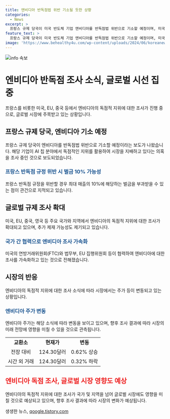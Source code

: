 ```yaml
---
title: 엔비디아 반독점법 위반 기소될 듯한 상황
categories:
  - News
excerpt: >
  프랑스 규제 당국이 미국 반도체 기업 엔비디아를 반독점법 위반으로 기소할 예정이며, 미국, 중국, EU 등도 엔비디아의 독점 문제를 살펴보고 있다. 프랑스는 독점 규정 위반시 최대 10%의 벌금을 부과할 수 있으며, 지난해부터 엔비디아의 AI 칩 역할, 가격 정책 및 칩 부족 상황에 대해 조사해왔다. 이에 더해, 미국의 거대 정보통신 기업에 대한 조사를 진행 중인 법무부와 EU 집행위원회도 엔비디아의 반독점 규정 위반 가능성을 검토 중이다. 
feature_text: >
  프랑스 규제 당국이 미국 반도체 기업 엔비디아를 반독점법 위반으로 기소할 예정이며, 미국, 중국, EU 등도 엔비디아의 독점 문제를 살펴보고 있다. 프랑스는 독점 규정 위반시 최대 10%의 벌금을 부과할 수 있으며, 지난해부터 엔비디아의 AI 칩 역할, 가격 정책 및 칩 부족 상황에 대해 조사해왔다. 이에 더해, 미국의 거대 정보통신 기업에 대한 조사를 진행 중인 법무부와 EU 집행위원회도 엔비디아의 반독점 규정 위반 가능성을 검토 중이다. 
image: 'https://www.behealthy4u.com/wp-content/uploads/2024/06/koreanews.jpg'
---
```


<p><img src="https://www.behealthy4u.com/wp-content/uploads/2024/06/koreanews.jpg" alt="info 속보" /></p>

<h1>엔비디아 반독점 조사 소식, 글로벌 시선 집중</h1>

<p data-ke-size="size16">프랑스를 비롯한 미국, EU, 중국 등에서 엔비디아의 독점적 지위에 대한 조사가 진행 중으로, 글로벌 시장에 주목받고 있는 상황입니다.</p>

<h2 data-ke-size="size26">프랑스 규제 당국, 엔비디아 기소 예정</h2>

<p data-ke-size="size16">프랑스 규제 당국이 엔비디아를 반독점법 위반으로 기소할 예정이라는 보도가 나왔습니다. 해당 기업이 AI 칩 분야에서 독점적인 지위를 활용하여 시장을 지배하고 있다는 의혹을 조사 중인 것으로 보도되었습니다.</p>

<h3><b><span style="color: #1a5490;">프랑스 반독점 규정 위반 시 벌금 10% 가능성</span></b></h3>

<p data-ke-size="size16">프랑스 반독점 규정을 위반할 경우 최대 매출의 10%에 해당하는 벌금을 부과받을 수 있는 점이 관건으로 지적되고 있습니다.</p>

<h2 data-ke-size="size26">글로벌 규제 조사 확대</h2>

<p data-ke-size="size16">미국, EU, 중국, 영국 등 주요 국가와 지역에서 엔비디아의 독점적 지위에 대한 조사가 확대되고 있으며, 추가 제재 가능성도 제기되고 있습니다.</p>

<h3><b><span style="color: #1a5490;">국가 간 협력으로 엔비디아 조사 가속화</span></b></h3>

<p data-ke-size="size16">미국의 연방거래위원회(FTC)와 법무부, EU 집행위원회 등이 협력하여 엔비디아에 대한 조사를 가속화하고 있는 것으로 전해졌습니다.</p>

<h2 data-ke-size="size26">시장의 반응</h2>

<p data-ke-size="size16">엔비디아의 독점적 지위에 대한 조사 소식에 따라 시장에서는 주가 등이 변동되고 있는 상황입니다.</p>

<h3><b><span style="color: #1a5490;">엔비디아 주가 변동</span></b></h3>

<p data-ke-size="size16">엔비디아 주가는 해당 소식에 따라 변동을 보이고 있으며, 향후 조사 결과에 따라 시장의 미래 전망에 영향을 미칠 수 있을 것으로 관측됩니다.</p>

<table>
  <tr>
    <td style="text-align: center; height: 17px;"><b>교환소</b></td>
    <td style="text-align: center; height: 17px;"><b>현재가</b></td>
    <td style="text-align: center; height: 17px;"><b>변동</b></td>
  </tr>
  <tr>
    <td style="text-align: center; height: 17px;">전장 대비</td>
    <td style="text-align: center; height: 17px;">124.30달러</td>
    <td style="text-align: center; height: 17px;">0.62% 상승</td>
  </tr>
  <tr>
    <td style="text-align: center; height: 17px;">시간 외 거래</td>
    <td style="text-align: center; height: 17px;">124.30달러</td>
    <td style="text-align: center; height: 17px;">0.32% 하락</td>
  </tr>
</table>

<h2><span style="color: #ee2323;">엔비디아 독점 조사, 글로벌 시장 영향도 예상</span></h2>

<p data-ke-size="size16">엔비디아의 독점적 지위에 대한 조사가 국가 및 지역을 넘어 글로벌 시장에도 영향을 미칠 것으로 예상되고 있으며, 향후 조사 결과에 따라 시장의 변화가 예상됩니다.</p>
생생한 뉴스, <a href="https://qoogle.tistory.com" rel="dofollow">qoogle.tistory.com</a>


